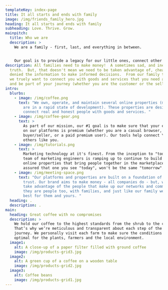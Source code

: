 ```yaml
---
templateKey: index-page
title: It all starts and ends with family
image: /img/friends_family_hero.jpg
heading: It all starts and ends with family
subheading: Love. Thrive. Grow.
mainpitch:
  title: Who we are
  description: >
    We are a family - first, last, and everything in between.  


    Our goal is to provide a legacy for our little ones, connect other families together, and provide a fair, balanced, and transparent conversation between those in the market place.
description: All families need to make money!  A sometimes sad, and inescapable
  truth.  But, that doesn't mean we need to be taken advantage of, cheated, or
  denied the information to make informed decisions.  From our family to yours,
  we truely want to connect you with goods and services that you need and want
  and be part of your journey (whether you are the customer or the seller).
intro:
  blurbs:
    - image: /img/coffee.png
      text: "We own, operate, and maintain several online properties (most of which
        are in a rapid state of development). These properties are designed to
        connect real and honest people with goods and services. "
    - image: /img/coffee-gear.png
      text: >
        As part of our mission, our #1 goal is to make sure that your experience
        on our platforms is premium (whether you are a casual browser, serious
        buyer/seller, or a paid premium user). Our tools help connect YOU with
        others like you. 
    - image: /img/tutorials.png
      text: >
        Marketing technology at it's finest. From the inception to "today", our
        team of marketing engineers is ramping up to continue to build more
        online properties that bring people together in the marketplace. Rest
        assured that one you see "today", won't be the same "tomorrow". 
    - image: /img/meeting-space.png
      text: "Our platforms and properties are built on a foundation of respect and
        trust. Our brand aims to make money - all companies do - but, we won't
        take advantage of the people that make up our networks and commerce -
        they are people too, with families, and just like our family we want the
        best for them and yours. "
  heading: .
  description: .
main:
  heading: Great coffee with no compromises
  description: >
    We hold our coffee to the highest standards from the shrub to the cup.
    That’s why we’re meticulous and transparent about each step of the coffee’s
    journey. We personally visit each farm to make sure the conditions are
    optimal for the plants, farmers and the local environment.
  image1:
    alt: A close-up of a paper filter filled with ground coffee
    image: /img/products-grid3.jpg
  image2:
    alt: A green cup of a coffee on a wooden table
    image: /img/products-grid2.jpg
  image3:
    alt: Coffee beans
    image: /img/products-grid1.jpg
---
```

